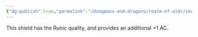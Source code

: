 ```yaml
---
{"dg-publish":true,"permalink":"/dungeons-and-dragons/realm-of-aldr/index/artifacts/runic-shield/"}
---
```


This shield has the Runic quality, and provides an additional +1 AC.